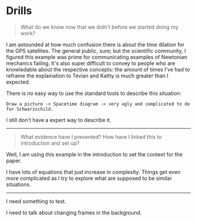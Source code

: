 # Drills

> What do we know now that we didn't before we started doing my work?

I am astounded at how much confusion there is about the time dilation for the GPS satellites. The general public, sure; but the scientific community, I figured this example was prime for communicating examples of Newtonian mechanics failing. It's also super difficult to convey to people who are knowledable about the respective concepts: the amount of times I've had to reframe the explaination to Tevian and Kathy is much greater than I expected.

There is no easy way to use the standard tools to describe this situation:

    Draw a picture -> Spacetime diagram -> very ugly and complicated to do for Schwarzschild.

I still don't have a expert way to describe it.

---

> What evidence have I presented? How have I linked this to introduction and set up?

Well, I am using this example in the introduction to set the context for the paper.

I have lots of equations that just increase in complexity. Things get even more complicated as I try to explore what are supposed to be similar situations.

---

I need something to test.

I need to talk about changing frames in the background.
